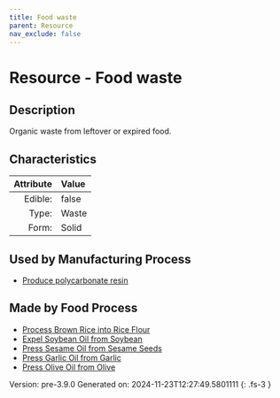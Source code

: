 ```yaml
---
title: Food waste
parent: Resource
nav_exclude: false
---
```

# Resource - Food waste

## Description
Organic waste from leftover or expired food. 

## Characteristics

| Attribute      | Value |
|--------:|:------|
|Edible:|false|
|Type:|Waste|
|Form:|Solid|
 

## Used by Manufacturing Process

- [Produce polycarbonate resin](../process/produce-polycarbonate-resin.html)


## Made by Food Process

- [Process Brown Rice into Rice Flour](../food/process-brown-rice-into-rice-flour.html)
- [Expel Soybean Oil from Soybean](../food/expel-soybean-oil-from-soybean.html)
- [Press Sesame Oil from Sesame Seeds](../food/press-sesame-oil-from-sesame-seeds.html)
- [Press Garlic Oil from Garlic](../food/press-garlic-oil-from-garlic.html)
- [Press Olive Oil from Olive](../food/press-olive-oil-from-olive.html)

    

Version: pre-3.9.0 Generated on: 2024-11-23T12:27:49.5801111
{: .fs-3 }
